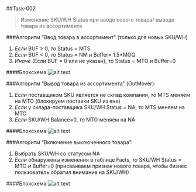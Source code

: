 ##Task-002
>Изменение SKU/WH Status при вводе нового товара/ выводе товара из ассортимента

###Алгоритм "Ввод товара в ассортимент" (только для новых SKU/WH)
1. _Если_ BUF > 0, _то_ Status = MTS
2. _Если_ BUF < 0, _то_ Status = NM и Buffer= 1.5*MOQ
3. _Иначе_ (Если BUF = 0 или не указан), _то_ Status = MTО и Buffer=0

####Блоксхема
![alt text](http://cs628027.vk.me/v628027613/f330/PoTg1_ZF4LA.jpg)

###Алгоритм “Вывод товара из ассортимента” (OutMover):
1. _Если_ поставщиком SKU является не склад компании, _то_ MTS меняем на MTO (блокируем поставки SKU из вне)
2. _Если_ у склада-поставщика SKU/WH Status = NA, _то_ MTS меняем на MTO
3. _Если_ SKU/WH Balance=0, _то_ MTO меняем на NA

####Блоксхема
![alt text](http://cs628027.vk.me/v628027613/f337/hcVj-YqGaoM.jpg)

###Алгоритм “Включение выключенного товара”:
1. Выбрать SKU/WH со статусом NA
2. _Если_ обнаружены изменения в таблице Facts, _то_ SKU/WH Status = MTO _и_ Buffer=0 (присваиваем признак нового товара, чтобы бизнес пользователь обратил внимание на SKU/WH)

####Блоксхема
![alt text](http://cs628027.vk.me/v628027613/f329/1j9ie8PLPyo.jpg)
